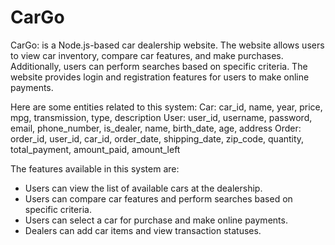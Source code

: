 # CarGo
CarGo: is a Node.js-based car dealership website. The website allows users to view car inventory, compare car features, and make purchases. Additionally, users can perform searches based on specific criteria. The website provides login and registration features for users to make online payments.

Here are some entities related to this system:
Car: car_id, name, year, price, mpg, transmission, type, description
User: user_id, username, password, email, phone_number, is_dealer, name, birth_date, age, address
Order: order_id, user_id, car_id, order_date, shipping_date, zip_code, quantity, total_payment, amount_paid, amount_left

The features available in this system are:

- Users can view the list of available cars at the dealership.
- Users can compare car features and perform searches based on specific criteria.
- Users can select a car for purchase and make online payments.
- Dealers can add car items and view transaction statuses.
